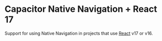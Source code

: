 # Capacitor Native Navigation + React 17

Support for using Native Navigation in projects that use [React](https://reactjs.org) v17 or v16.

